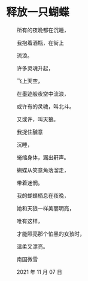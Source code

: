 # 释放一只蝴蝶

　　所有的夜晚都在沉睡，

　　我抱着酒瓶，在街上

　　流浪。

　　许多灵魂升起，

　　飞上天空，

　　在墨迹般夜空中流浪，

　　或许有的灵魂，叫北斗。

　　又或许，叫天狼。



　　我捉住醺意

　　沉睡，

　　蜷缩身体，漏出鼾声。

　　蝴蝶从笑意角落溜走，

　　带着迷惘。



　　我的蝴蝶栖息在夜晚，

　　她和天狼一样美丽明亮，

　　唯有这样，

　　才能照亮那个怕黑的女孩时，

　　温柔又漂亮。



　　南国微雪

　　2021 年 11 月 07 日

